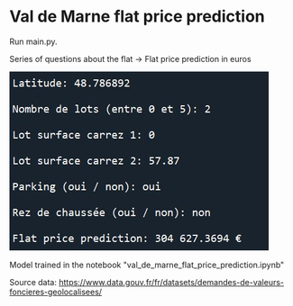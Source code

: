 # Val de Marne flat price prediction

Run main.py.

Series of questions about the flat -> Flat price prediction in euros

![GitHub Logo](/example.JPG)


Model trained in the notebook "val_de_marne_flat_price_prediction.ipynb"

Source data: 
https://www.data.gouv.fr/fr/datasets/demandes-de-valeurs-foncieres-geolocalisees/

